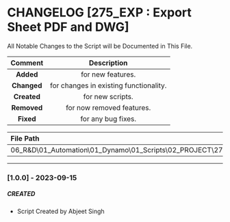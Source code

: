 # CHANGELOG [275_EXP : Export Sheet PDF and DWG]
All Notable Changes to the Script will be Documented in This File.

| Comment | Description |
| :--: | :--: |
| **Added**  | for new features. |
|**Changed** |for changes in existing functionality. |
|**Created** | for new scripts. |
|**Removed** |for now removed features. |
|**Fixed** |for any bug fixes. |

| File Path | 
| :-- |
| 06_R&D\01_Automation\01_Dynamo\01_Scripts\02_PROJECT\275_VESTEDA\EXPORT |
------------------------------------------------------------------

### [1.0.0] - 2023-09-15
##### CREATED
- Script Created by Abjeet Singh

